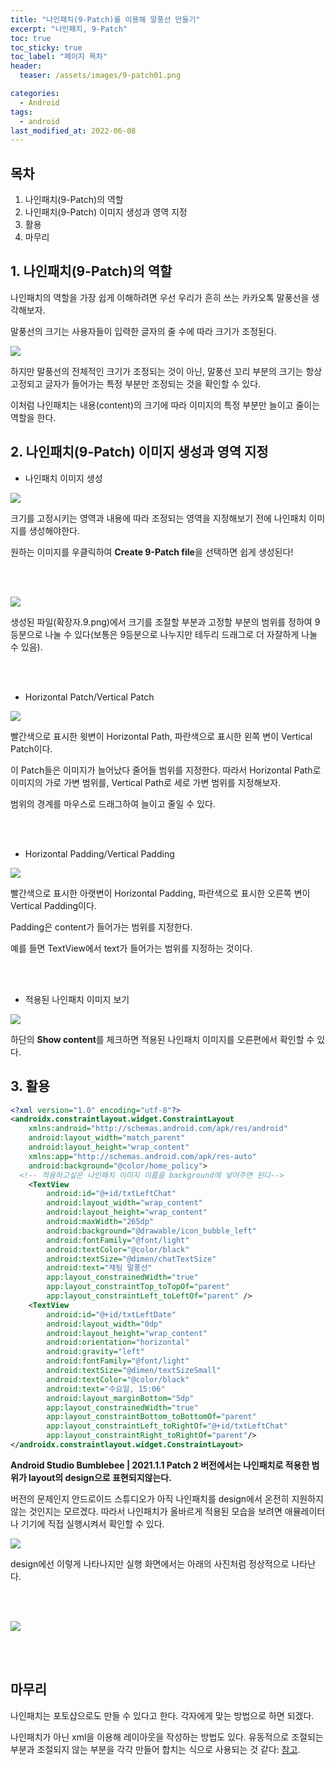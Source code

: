 ```yaml
---
title: "나인패치(9-Patch)를 이용해 말풍선 만들기"
excerpt: "나인패치, 9-Patch"
toc: true
toc_sticky: true
toc_label: "페이지 목차"
header:
  teaser: /assets/images/9-patch01.png

categories:
  - Android
tags:
  - android
last_modified_at: 2022-06-08
---
```


## 목차

1. 나인패치(9-Patch)의 역할
2. 나인패치(9-Patch) 이미지 생성과 영역 지정
3. 활용
4. 마무리<br>

## 1. 나인패치(9-Patch)의 역할

나인패치의 역할을 가장 쉽게 이해하려면 우선 우리가 흔히 쓰는 카카오톡 말풍선을 생각해보자.<br>

말풍선의 크기는 사용자들이 입력한 글자의 줄 수에 따라 크기가 조정된다.<br>

<img src="/assets/images/9-patch01.png">

하지만 말풍선의 전체적인 크기가 조정되는 것이 아닌, 말풍선 꼬리 부분의 크기는 항상 고정되고 글자가 들어가는 특정 부분만 조정되는 것을 확인할 수 있다.<br>

이처럼 나인패치는 내용(content)의 크기에 따라 이미지의 특정 부분만 늘이고 줄이는 역할을 한다. <br>

## 2. 나인패치(9-Patch) 이미지 생성과 영역 지정

* 나인패치 이미지 생성


<img src="/assets/images/9-patch02.png"><br>

크기를 고정시키는 영역과 내용에 따라 조정되는 영역을 지정해보기 전에 나인패치 이미지를 생성해야한다.<br>

원하는 이미지를 우클릭하여 **Create 9-Patch file**을 선택하면 쉽게 생성된다!<br>

<br><br>

<img src="/assets/images/9-patch03.png"><br>

생성된 파일(확장자.9.png)에서 크기를 조절할 부분과 고정할 부분의 범위를 정하여 9등분으로 나눌 수 있다(보통은 9등분으로 나누지만 테두리 드래그로 더 자잘하게 나눌 수 있음).<br>

<br>

<br>

* Horizontal Patch/Vertical Patch


<img src="/assets/images/9-patch04.png"><br>

빨간색으로 표시한 윗변이 Horizontal Path, 파란색으로 표시한 왼쪽 변이 Vertical Patch이다.<br>

이 Patch들은 이미지가 늘어났다 줄어들 범위를 지정한다. 따라서 Horizontal Path로 이미지의 가로 가변 범위를, Vertical Path로 세로 가변 범위를 지정해보자.<br>

범위의 경계를 마우스로 드래그하여 늘이고 줄일 수 있다.<br>

<br>

<br>

* Horizontal Padding/Vertical Padding

<img src="/assets/images/9-patch05.png"><br>

빨간색으로 표시한 아랫변이 Horizontal Padding, 파란색으로 표시한 오른쪽 변이 Vertical Padding이다.<br>

Padding은 content가 들어가는 범위를 지정한다.<br>

예를 들면 TextView에서 text가 들어가는 범위를 지정하는 것이다.<br>

<br>

<br>

* 적용된 나인패치 이미지 보기

<img src="/assets/images/9-patch06.png"><br>

하단의 **Show content**를 체크하면 적용된 나인패치 이미지를 오른편에서 확인할 수 있다.

## 3. 활용

```xml
<?xml version="1.0" encoding="utf-8"?>
<androidx.constraintlayout.widget.ConstraintLayout
    xmlns:android="http://schemas.android.com/apk/res/android"
    android:layout_width="match_parent"
    android:layout_height="wrap_content"
    xmlns:app="http://schemas.android.com/apk/res-auto"
    android:background="@color/home_policy">
  <!-- 적용하고싶은 나인패치 이미지 이름을 background에 넣어주면 된다-->
    <TextView
        android:id="@+id/txtLeftChat"
        android:layout_width="wrap_content"
        android:layout_height="wrap_content"
        android:maxWidth="265dp"
        android:background="@drawable/icon_bubble_left"
        android:fontFamily="@font/light"
        android:textColor="@color/black"
        android:textSize="@dimen/chatTextSize"
        android:text="채팅 말풍선"
        app:layout_constrainedWidth="true"
        app:layout_constraintTop_toTopOf="parent"
        app:layout_constraintLeft_toLeftOf="parent" />
    <TextView
        android:id="@+id/txtLeftDate"
        android:layout_width="0dp"
        android:layout_height="wrap_content"
        android:orientation="horizontal"
        android:gravity="left"
        android:fontFamily="@font/light"
        android:textSize="@dimen/textSizeSmall"
        android:textColor="@color/black"
        android:text="수요일, 15:06"
        android:layout_marginBottom="5dp"
        app:layout_constrainedWidth="true"
        app:layout_constraintBottom_toBottomOf="parent"
        app:layout_constraintLeft_toRightOf="@+id/txtLeftChat"
        app:layout_constraintRight_toRightOf="parent"/>
</androidx.constraintlayout.widget.ConstraintLayout>
```

**Android Studio Bumblebee | 2021.1.1 Patch 2 버전에서는 나인패치로 적용한 범위가 layout의 design으로 표현되지않는다.**<br>

버전의 문제인지 안드로이드 스튜디오가 아직 나인패치를 design에서 온전히 지원하지 않는 것인지는 모르겠다. 따라서 나인패치가 올바르게 적용된 모습을 보려면 애뮬레이터나 기기에 직접 실행시켜서 확인할 수 있다.<br>

<img src="/assets/images/9-patch07.png"><br>

design에선 이렇게 나타나지만 실행 화면에서는 아래의 사진처럼 정상적으로 나타난다.<br>

<br>

<br>

<img src="/assets/images/9-patch08.png"><br>

<br>

<br>

## 마무리

나인패치는 포토샵으로도 만들 수 있다고 한다. 각자에게 맞는 방법으로 하면 되겠다.<br>

나인패치가 아닌 xml을 이용해 레이아웃을 작성하는 방법도 있다. 유동적으로 조절되는 부분과 조절되지 않는 부분을 각각 만들어 합치는 식으로 사용되는 것 같다: [참고](https://lumasca.tistory.com/994).<br>
